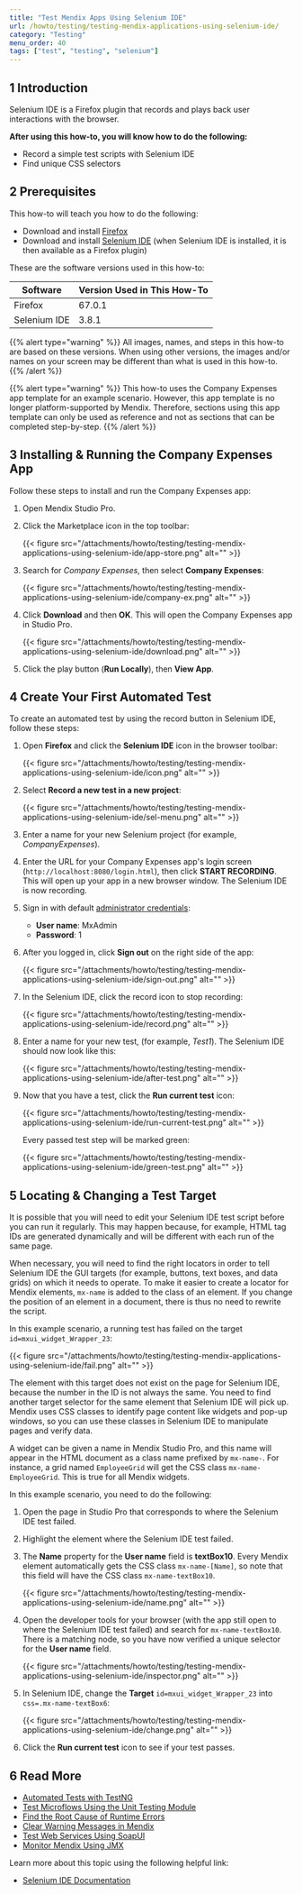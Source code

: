 ```yaml
---
title: "Test Mendix Apps Using Selenium IDE"
url: /howto/testing/testing-mendix-applications-using-selenium-ide/
category: "Testing"
menu_order: 40
tags: ["test", "testing", "selenium"]
---
```


## 1 Introduction

Selenium IDE is a Firefox plugin that records and plays back user interactions with the browser. 

**After using this how-to, you will know how to do the following:**

* Record a simple test scripts with Selenium IDE
* Find unique CSS selectors

## 2 Prerequisites

This how-to will teach you how to do the following:

* Download and install [Firefox](https://www.mozilla.org/nl/firefox/new/)
* Download and install [Selenium IDE](https://addons.mozilla.org/en-US/firefox/addon/selenium-ide/) (when Selenium IDE is installed, it is then available as a Firefox plugin)

These are the software versions used in this how-to:

| Software | Version Used in This How-To |
| --- | --- |
| Firefox | 67.0.1 |
| Selenium IDE | 3.8.1 |

{{% alert type="warning" %}}
All images, names, and steps in this how-to are based on these versions. When using other versions, the images and/or names on your screen may be different than what is used in this how-to.
{{% /alert %}}

{{% alert type="warning" %}}
This how-to uses the Company Expenses app template for an example scenario. However, this app template is no longer platform-supported by Mendix. Therefore, sections using this app template can only be used as reference and not as sections that can be completed step-by-step.
{{% /alert %}}

## 3 Installing & Running the Company Expenses App

Follow these steps to install and run the Company Expenses app:

1. Open Mendix Studio Pro.
2.  Click the Marketplace icon in the top toolbar:

	{{< figure src="/attachments/howto/testing/testing-mendix-applications-using-selenium-ide/app-store.png" alt="" >}}

3.  Search for *Company Expenses*, then select **Company Expenses**:

	{{< figure src="/attachments/howto/testing/testing-mendix-applications-using-selenium-ide/company-ex.png" alt="" >}}

4.  Click **Download** and then **OK**. This will open the Company Expenses app in Studio Pro.

	{{< figure src="/attachments/howto/testing/testing-mendix-applications-using-selenium-ide/download.png" alt="" >}}

5. Click the play button (**Run Locally**), then **View App**.

## 4 Create Your First Automated Test

To create an automated test by using the record button in Selenium IDE, follow these steps:

1.  Open **Firefox** and click the **Selenium IDE** icon in the browser toolbar:

	{{< figure src="/attachments/howto/testing/testing-mendix-applications-using-selenium-ide/icon.png" alt="" >}}

2.  Select **Record a new test in a new project**:

	{{< figure src="/attachments/howto/testing/testing-mendix-applications-using-selenium-ide/sel-menu.png" alt="" >}}

3. Enter a name for your new Selenium project (for example, *CompanyExpenses*).
4. Enter the URL for your Company Expenses app's login screen (`http://localhost:8080/login.html`), then click **START RECORDING**. This will open up your app in a new browser window. The Selenium IDE is now recording.
5.  Sign in with default [administrator credentials](/refguide/administrator/#administrator-properties): 
	* **User name**: MxAdmin
	* **Password**: 1
	
6.  After you logged in, click **Sign out** on the right side of the app:

	{{< figure src="/attachments/howto/testing/testing-mendix-applications-using-selenium-ide/sign-out.png" alt="" >}}

7.  In the Selenium IDE, click the record icon to stop recording: 

	{{< figure src="/attachments/howto/testing/testing-mendix-applications-using-selenium-ide/record.png" alt="" >}}

8.  Enter a name for your new test, (for example, *Test1*). The Selenium IDE should now look like this:

	{{< figure src="/attachments/howto/testing/testing-mendix-applications-using-selenium-ide/after-test.png" alt="" >}}

7.  Now that you have a test, click the **Run current test** icon:

	{{< figure src="/attachments/howto/testing/testing-mendix-applications-using-selenium-ide/run-current-test.png" alt="" >}}

	Every passed test step will be marked green:

	{{< figure src="/attachments/howto/testing/testing-mendix-applications-using-selenium-ide/green-test.png" alt="" >}}

## 5  Locating  & Changing a Test Target

It is possible that you will need to edit your Selenium IDE test script before you can run it regularly. This may happen because, for example, HTML tag IDs are generated dynamically and will be different with each run of the same page.

When necessary, you will need to find the right locators in order to tell Selenium IDE the GUI targets (for example, buttons, text boxes, and data grids) on which it needs to operate. To make it easier to create a locator for Mendix elements, `mx-name` is added to the class of an element. If you change the position of an element in a document, there is thus no need to rewrite the script.

In this example scenario, a running test has failed on the target `id=mxui_widget_Wrapper_23`:

{{< figure src="/attachments/howto/testing/testing-mendix-applications-using-selenium-ide/fail.png" alt="" >}}

The element with this target does not exist on the page for Selenium IDE, because the number in the ID is not always the same. You need to find another target selector for the same element that Selenium IDE will pick up. Mendix uses CSS classes to identify page content like widgets and pop-up windows, so you can use these classes in Selenium IDE to manipulate pages and verify data. 

A widget can be given a name in Mendix Studio Pro, and this name will appear in the HTML document as a class name prefixed by `mx-name-`. For instance, a grid named `EmployeeGrid` will get the CSS class `mx-name-EmployeeGrid`. This is true for all Mendix widgets.

In this example scenario, you need to do the following:

1. Open the page in Studio Pro that corresponds to where the Selenium IDE test failed.
2. Highlight the element where the Selenium IDE test failed.
2. The **Name** property for the **User name** field is **textBox10**. Every Mendix element automatically gets the CSS class `mx-name-[Name]`, so note that this field will have the CSS class `mx-name-textBox10`.

	{{< figure src="/attachments/howto/testing/testing-mendix-applications-using-selenium-ide/name.png" alt="" >}}

4. Open the developer tools for your browser (with the app still open to where the Selenium IDE test failed) and search for `mx-name-textBox10`. There is a matching node, so you have now verified a unique selector for the **User name** field.

	{{< figure src="/attachments/howto/testing/testing-mendix-applications-using-selenium-ide/inspector.png" alt="" >}}

5. In Selenium IDE, change the **Target** `id=mxui_widget_Wrapper_23` into `css=.mx-name-textBox6`: 

	{{< figure src="/attachments/howto/testing/testing-mendix-applications-using-selenium-ide/change.png" alt="" >}}

6. Click the **Run current test** icon to see if your test passes. 

## 6 Read More

* [Automated Tests with TestNG](/howto/testing/create-automated-tests-with-testng/)
* [Test Microflows Using the Unit Testing Module](/howto/testing/testing-microflows-using-the-unittesting-module/)
* [Find the Root Cause of Runtime Errors](/howto/monitoring-troubleshooting/finding-the-root-cause-of-runtime-errors/)
* [Clear Warning Messages in Mendix](/howto/monitoring-troubleshooting/clear-warning-messages/)
* [Test Web Services Using SoapUI](/howto/testing/testing-web-services-using-soapui/)
* [Monitor Mendix Using JMX](/howto/monitoring-troubleshooting/monitoring-mendix-using-jmx/)

Learn more about this topic using the following helpful link:

* [Selenium IDE Documentation](http://docs.seleniumhq.org/docs/02_selenium_ide.jsp)
